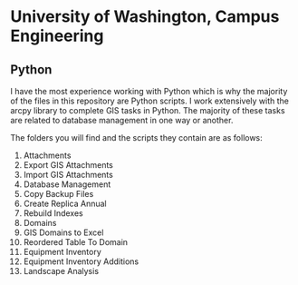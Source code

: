 University of Washington, Campus Engineering
=======

Python
-------

I have the most experience working with Python which is why the majority of the files in this repository are Python scripts.  I work extensively with the arcpy library to complete GIS tasks in Python.  The majority of these tasks are related to database management in one way or another.  

The folders you will find and the scripts they contain are as follows:

1. Attachments
  1. Export GIS Attachments
  2. Import GIS Attachments
2. Database Management
  1. Copy Backup Files
  2. Create Replica Annual
  3. Rebuild Indexes
3. Domains
  1. GIS Domains to Excel
  2. Reordered Table To Domain
4. Equipment Inventory
  1. Equipment Inventory Additions
5. Landscape Analysis


